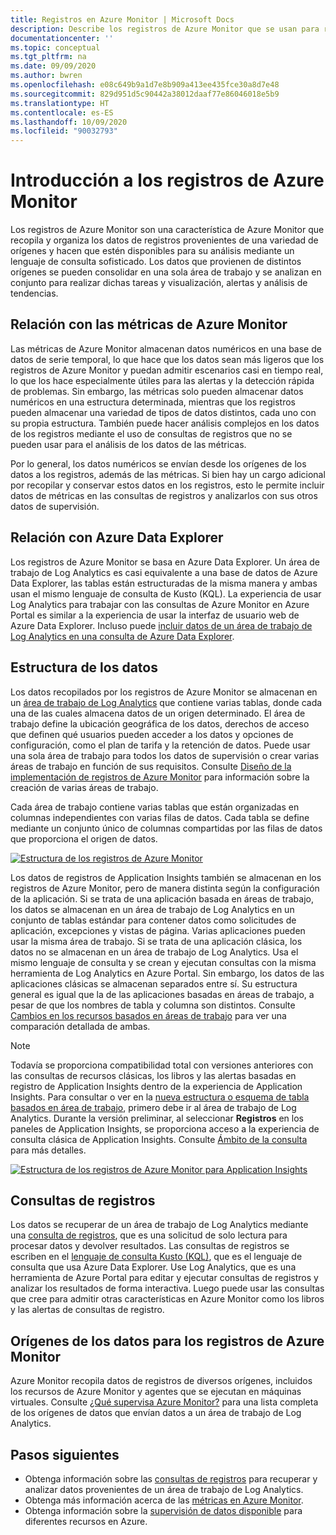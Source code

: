 ```yaml
---
title: Registros en Azure Monitor | Microsoft Docs
description: Describe los registros de Azure Monitor que se usan para realizar análisis avanzados de los datos de supervisión.
documentationcenter: ''
ms.topic: conceptual
ms.tgt_pltfrm: na
ms.date: 09/09/2020
ms.author: bwren
ms.openlocfilehash: e08c649b9a1d7e8b909a413ee435fce30a8d7e48
ms.sourcegitcommit: 829d951d5c90442a38012daaf77e86046018e5b9
ms.translationtype: HT
ms.contentlocale: es-ES
ms.lasthandoff: 10/09/2020
ms.locfileid: "90032793"
---
```

# <a name="azure-monitor-logs-overview"></a>Introducción a los registros de Azure Monitor
Los registros de Azure Monitor son una característica de Azure Monitor que recopila y organiza los datos de registros provenientes de una variedad de orígenes y hacen que estén disponibles para su análisis mediante un lenguaje de consulta sofisticado. Los datos que provienen de distintos orígenes se pueden consolidar en una sola área de trabajo y se analizan en conjunto para realizar dichas tareas y visualización, alertas y análisis de tendencias.

## <a name="relationship-to-azure-monitor-metrics"></a>Relación con las métricas de Azure Monitor
Las métricas de Azure Monitor almacenan datos numéricos en una base de datos de serie temporal, lo que hace que los datos sean más ligeros que los registros de Azure Monitor y puedan admitir escenarios casi en tiempo real, lo que los hace especialmente útiles para las alertas y la detección rápida de problemas. Sin embargo, las métricas solo pueden almacenar datos numéricos en una estructura determinada, mientras que los registros pueden almacenar una variedad de tipos de datos distintos, cada uno con su propia estructura. También puede hacer análisis complejos en los datos de los registros mediante el uso de consultas de registros que no se pueden usar para el análisis de los datos de las métricas.

Por lo general, los datos numéricos se envían desde los orígenes de los datos a los registros, además de las métricas. Si bien hay un cargo adicional por recopilar y conservar estos datos en los registros, esto le permite incluir datos de métricas en las consultas de registros y analizarlos con sus otros datos de supervisión.

## <a name="relationship-to-azure-data-explorer"></a>Relación con Azure Data Explorer
Los registros de Azure Monitor se basa en Azure Data Explorer. Un área de trabajo de Log Analytics es casi equivalente a una base de datos de Azure Data Explorer, las tablas están estructuradas de la misma manera y ambas usan el mismo lenguaje de consulta de Kusto (KQL). La experiencia de usar Log Analytics para trabajar con las consultas de Azure Monitor en Azure Portal es similar a la experiencia de usar la interfaz de usuario web de Azure Data Explorer. Incluso puede [incluir datos de un área de trabajo de Log Analytics en una consulta de Azure Data Explorer](/azure/data-explorer/query-monitor-data). 


## <a name="structure-of-data"></a>Estructura de los datos
Los datos recopilados por los registros de Azure Monitor se almacenan en un [área de trabajo de Log Analytics](./design-logs-deployment.md) que contiene varias tablas, donde cada una de las cuales almacena datos de un origen determinado. El área de trabajo define la ubicación geográfica de los datos, derechos de acceso que definen qué usuarios pueden acceder a los datos y opciones de configuración, como el plan de tarifa y la retención de datos. Puede usar una sola área de trabajo para todos los datos de supervisión o crear varias áreas de trabajo en función de sus requisitos. Consulte [Diseño de la implementación de registros de Azure Monitor](design-logs-deployment.md) para información sobre la creación de varias áreas de trabajo.

Cada área de trabajo contiene varias tablas que están organizadas en columnas independientes con varias filas de datos. Cada tabla se define mediante un conjunto único de columnas compartidas por las filas de datos que proporciona el origen de datos. 

[![Estructura de los registros de Azure Monitor](media/data-platform-logs/logs-structure.png)](media/data-platform-logs/logs-structure.png#lightbox)


Los datos de registros de Application Insights también se almacenan en los registros de Azure Monitor, pero de manera distinta según la configuración de la aplicación. Si se trata de una aplicación basada en áreas de trabajo, los datos se almacenan en un área de trabajo de Log Analytics en un conjunto de tablas estándar para contener datos como solicitudes de aplicación, excepciones y vistas de página. Varias aplicaciones pueden usar la misma área de trabajo. Si se trata de una aplicación clásica, los datos no se almacenan en un área de trabajo de Log Analytics. Usa el mismo lenguaje de consulta y se crean y ejecutan consultas con la misma herramienta de Log Analytics en Azure Portal. Sin embargo, los datos de las aplicaciones clásicas se almacenan separados entre sí. Su estructura general es igual que la de las aplicaciones basadas en áreas de trabajo, a pesar de que los nombres de tabla y columna son distintos. Consulte [Cambios en los recursos basados en áreas de trabajo](../app/apm-tables.md) para ver una comparación detallada de ambas.


> [!NOTE]
> Todavía se proporciona compatibilidad total con versiones anteriores con las consultas de recursos clásicas, los libros y las alertas basadas en registro de Application Insights dentro de la experiencia de Application Insights. Para consultar o ver en la [nueva estructura o esquema de tabla basados en área de trabajo](../app/apm-tables.md), primero debe ir al área de trabajo de Log Analytics. Durante la versión preliminar, al seleccionar **Registros** en los paneles de Application Insights, se proporciona acceso a la experiencia de consulta clásica de Application Insights. Consulte [Ámbito de la consulta](../log-query/scope.md) para más detalles.


[![Estructura de los registros de Azure Monitor para Application Insights](media/data-platform-logs/logs-structure-ai.png)](media/data-platform-logs/logs-structure-ai.png#lightbox)

## <a name="log-queries"></a>Consultas de registros
Los datos se recuperar de un área de trabajo de Log Analytics mediante una [consulta de registros](../log-query/log-query-overview.md), que es una solicitud de solo lectura para procesar datos y devolver resultados. Las consultas de registros se escriben en el [lenguaje de consulta Kusto (KQL)](/azure/data-explorer/kusto/query/), que es el lenguaje de consulta que usa Azure Data Explorer. Use Log Analytics, que es una herramienta de Azure Portal para editar y ejecutar consultas de registros y analizar los resultados de forma interactiva. Luego puede usar las consultas que cree para admitir otras características en Azure Monitor como los libros y las alertas de consultas de registro.


## <a name="sources-of-data-for-azure-monitor-logs"></a>Orígenes de los datos para los registros de Azure Monitor
Azure Monitor recopila datos de registros de diversos orígenes, incluidos los recursos de Azure Monitor y agentes que se ejecutan en máquinas virtuales. Consulte [¿Qué supervisa Azure Monitor?](../monitor-reference.md) para una lista completa de los orígenes de datos que envían datos a un área de trabajo de Log Analytics.



## <a name="next-steps"></a>Pasos siguientes

- Obtenga información sobre las [consultas de registros](../log-query/log-query-overview.md) para recuperar y analizar datos provenientes de un área de trabajo de Log Analytics.
- Obtenga más información acerca de las [métricas en Azure Monitor](data-platform-metrics.md).
- Obtenga información sobre la [supervisión de datos disponible](data-sources.md) para diferentes recursos en Azure.

